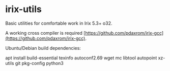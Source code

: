 # irix-utils

Basic utilities for comfortable work in Irix 5.3+ o32.

A working cross compiler is required [https://github.com/pdaxrom/irix-gcc](https://github.com/pdaxrom/irix-gcc).

Ubuntu/Debian build dependencies:

apt install build-essential texinfo autoconf2.69 wget mc libtool autopoint xz-utils git pkg-config python3

